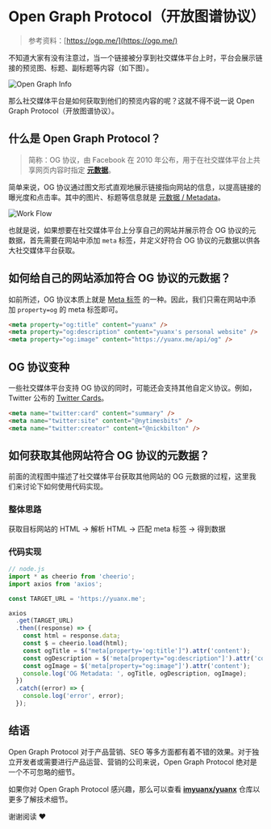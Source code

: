 # Open Graph Protocol（开放图谱协议）

> 参考资料：[https://ogp.me/](https://ogp.me/)

不知道大家有没有注意过，当一个链接被分享到社交媒体平台上时，平台会展示链接的预览图、标题、副标题等内容（如下图）。

<img class="w-full" src="/open-graph-protocol-1.webp" alt="Open Graph Info" />

那么社交媒体平台是如何获取到他们的预览内容的呢？这就不得不说一说 Open Graph Protocol（开放图谱协议）。

## 什么是 Open Graph Protocol？

> 简称：OG 协议，由 Facebook 在 2010 年公布，用于在社交媒体平台上共享网页内容时指定 [**元数据**](https://developer.mozilla.org/en-US/docs/Glossary/Metadata)。

简单来说，OG 协议通过图文形式直观地展示链接指向网站的信息，以提高链接的曝光度和点击率。其中的图片、标题等信息就是 [元数据 / Metadata](https://developer.mozilla.org/en-US/docs/Glossary/Metadata)。

<img class="w-full dark-invert" src="/open-graph-protocol-2.webp" alt="Work Flow" />

也就是说，如果想要在社交媒体平台上分享自己的网站并展示符合 OG 协议的元数据，首先需要在网站中添加 `meta` 标签，并定义好符合 OG 协议的元数据以供各大社交媒体平台获取。

## 如何给自己的网站添加符合 OG 协议的元数据？

如前所述，OG 协议本质上就是 [Meta 标签](https://developer.mozilla.org/en-US/docs/Web/HTML/Element/meta) 的一种。因此，我们只需在网站中添加 `property=og` 的 meta 标签即可。

```html
<meta property="og:title" content="yuanx" />
<meta property="og:description" content="yuanx's personal website" />
<meta property="og:image" content="https://yuanx.me/api/og" />
```

## OG 协议变种

一些社交媒体平台支持 OG 协议的同时，可能还会支持其他自定义协议。例如，Twitter 公布的 [Twitter Cards](https://developer.twitter.com/en/docs/twitter-for-websites/cards/guides/getting-started#opengraph)。

```html
<meta name="twitter:card" content="summary" />
<meta name="twitter:site" content="@nytimesbits" />
<meta name="twitter:creator" content="@nickbilton" />
```

## 如何获取其他网站符合 OG 协议的元数据？

前面的流程图中描述了社交媒体平台获取其他网站的 OG 元数据的过程，这里我们来讨论下如何使用代码实现。

### 整体思路

获取目标网站的 HTML -> 解析 HTML -> 匹配 meta 标签 -> 得到数据

### 代码实现

```javascript
// node.js
import * as cheerio from 'cheerio';
import axios from 'axios';

const TARGET_URL = 'https://yuanx.me';

axios
  .get(TARGET_URL)
  .then((response) => {
    const html = response.data;
    const $ = cheerio.load(html);
    const ogTitle = $("meta[property='og:title']").attr('content');
    const ogDescription = $('meta[property="og:description"]').attr('content');
    const ogImage = $('meta[property="og:image"]').attr('content');
    console.log('OG Metadata: ', ogTitle, ogDescription, ogImage);
  })
  .catch((error) => {
    console.log('error', error);
  });
```

## 结语

Open Graph Protocol 对于产品营销、SEO 等多方面都有着不错的效果。对于独立开发者或需要进行产品运营、营销的公司来说，Open Graph Protocol 绝对是一个不可忽略的细节。

如果你对 Open Graph Protocol 感兴趣，那么可以查看 [**imyuanx/yuanx**](https://github.com/imyuanx/yuanx) 仓库以更多了解技术细节。

谢谢阅读 ❤️
